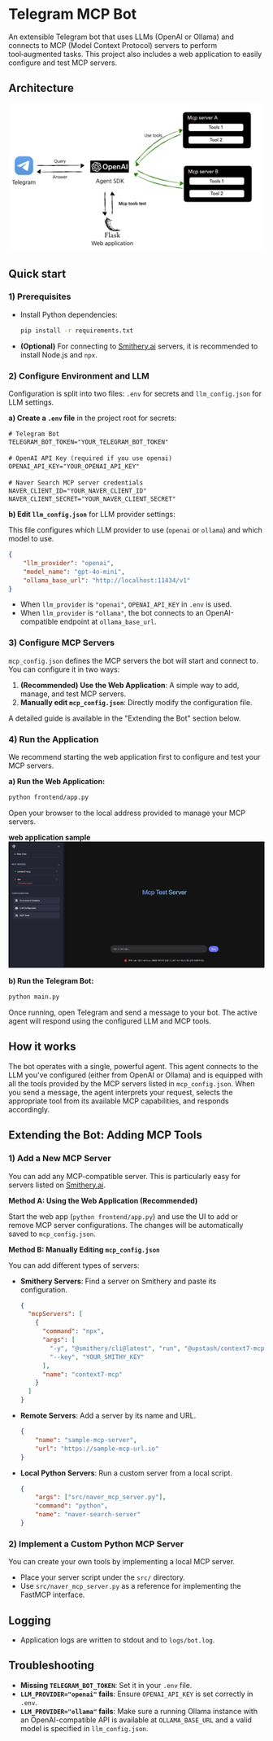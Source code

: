 # Telegram MCP Bot

An extensible Telegram bot that uses LLMs (OpenAI or Ollama) and connects to MCP (Model Context Protocol) servers to perform tool‑augmented tasks. This project also includes a web application to easily configure and test MCP servers.

## Architecture
![architecture](images/architecture.png)

## Quick start

### 1) Prerequisites

- Install Python dependencies:
  ```bash
  pip install -r requirements.txt
  ```
- **(Optional)** For connecting to [Smithery.ai](https://smithery.ai/) servers, it is recommended to install Node.js and `npx`.

### 2) Configure Environment and LLM

Configuration is split into two files: `.env` for secrets and `llm_config.json` for LLM settings.

**a) Create a `.env` file** in the project root for secrets:

```env
# Telegram Bot
TELEGRAM_BOT_TOKEN="YOUR_TELEGRAM_BOT_TOKEN"

# OpenAI API Key (required if you use openai)
OPENAI_API_KEY="YOUR_OPENAI_API_KEY"

# Naver Search MCP server credentials
NAVER_CLIENT_ID="YOUR_NAVER_CLIENT_ID"
NAVER_CLIENT_SECRET="YOUR_NAVER_CLIENT_SECRET"
```

**b) Edit `llm_config.json`** for LLM provider settings:

This file configures which LLM provider to use (`openai` or `ollama`) and which model to use.

```json
{
    "llm_provider": "openai",
    "model_name": "gpt-4o-mini",
    "ollama_base_url": "http://localhost:11434/v1"
}
```

- When `llm_provider` is `"openai"`, `OPENAI_API_KEY` in `.env` is used.
- When `llm_provider` is `"ollama"`, the bot connects to an OpenAI-compatible endpoint at `ollama_base_url`.

### 3) Configure MCP Servers

`mcp_config.json` defines the MCP servers the bot will start and connect to. You can configure it in two ways:

1.  **(Recommended) Use the Web Application**: A simple way to add, manage, and test MCP servers.
2.  **Manually edit `mcp_config.json`**: Directly modify the configuration file.

A detailed guide is available in the "Extending the Bot" section below.

### 4) Run the Application

We recommend starting the web application first to configure and test your MCP servers.

**a) Run the Web Application:**

```bash
python frontend/app.py
```

Open your browser to the local address provided to manage your MCP servers.

**web application sample**
![architecture](images/web_application.png)

**b) Run the Telegram Bot:**

```bash
python main.py
```

Once running, open Telegram and send a message to your bot. The active agent will respond using the configured LLM and MCP tools.

## How it works

The bot operates with a single, powerful agent. This agent connects to the LLM you've configured (either from OpenAI or Ollama) and is equipped with all the tools provided by the MCP servers listed in `mcp_config.json`. When you send a message, the agent interprets your request, selects the appropriate tool from its available MCP capabilities, and responds accordingly.

## Extending the Bot: Adding MCP Tools

### 1) Add a New MCP Server

You can add any MCP-compatible server. This is particularly easy for servers listed on [Smithery.ai](https://smithery.ai/).

**Method A: Using the Web Application (Recommended)**

Start the web app (`python frontend/app.py`) and use the UI to add or remove MCP server configurations. The changes will be automatically saved to `mcp_config.json`.

**Method B: Manually Editing `mcp_config.json`**

You can add different types of servers:

- **Smithery Servers**: Find a server on Smithery and paste its configuration.
  ```json
  {
    "mcpServers": [
      {
        "command": "npx",
        "args": [
          "-y", "@smithery/cli@latest", "run", "@upstash/context7-mcp",
          "--key", "YOUR_SMITHY_KEY"
        ],
        "name": "context7-mcp"
      }
    ]
  }
  ```

- **Remote Servers**: Add a server by its name and URL.
  ```json
  {
      "name": "sample-mcp-server",
      "url": "https://sample-mcp-url.io"
  }
  ```

- **Local Python Servers**: Run a custom server from a local script.
  ```json
  {
      "args": ["src/naver_mcp_server.py"],
      "command": "python",
      "name": "naver-search-server"
  }
  ```

### 2) Implement a Custom Python MCP Server

You can create your own tools by implementing a local MCP server.
- Place your server script under the `src/` directory.
- Use `src/naver_mcp_server.py` as a reference for implementing the FastMCP interface.

## Logging

- Application logs are written to stdout and to `logs/bot.log`.

## Troubleshooting

- **Missing `TELEGRAM_BOT_TOKEN`**: Set it in your `.env` file.
- **`LLM_PROVIDER="openai"` fails**: Ensure `OPENAI_API_KEY` is set correctly in `.env`.
- **`LLM_PROVIDER="ollama"` fails**: Make sure a running Ollama instance with an OpenAI-compatible API is available at `OLLAMA_BASE_URL` and a valid model is specified in `llm_config.json`.
